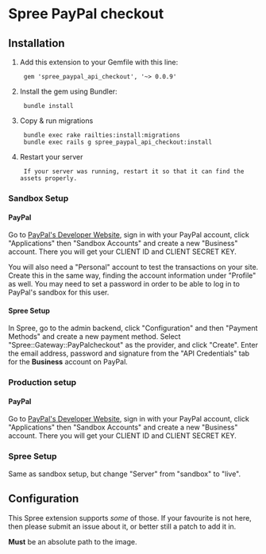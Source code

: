 # Spree PayPal checkout

## Installation

1. Add this extension to your Gemfile with this line:
        
        gem 'spree_paypal_api_checkout', '~> 0.0.9'

2. Install the gem using Bundler:

        bundle install

3. Copy & run migrations

        bundle exec rake railties:install:migrations
        bundle exec rails g spree_paypal_api_checkout:install

4. Restart your server

        If your server was running, restart it so that it can find the assets properly.

### Sandbox Setup

#### PayPal

Go to [PayPal's Developer Website](https://developer.paypal.com/), sign in with your PayPal account, click "Applications" then "Sandbox Accounts" and create a new "Business" account. There you will get your CLIENT ID and CLIENT SECRET KEY.

You will also need a "Personal" account to test the transactions on your site. Create this in the same way, finding the account information under "Profile" as well. You may need to set a password in order to be able to log in to PayPal's sandbox for this user.

#### Spree Setup

In Spree, go to the admin backend, click "Configuration" and then "Payment Methods" and create a new payment method. Select "Spree::Gateway::PayPalcheckout" as the provider, and click "Create". Enter the email address, password and signature from the "API Credentials" tab for the **Business** account on PayPal.

### Production setup

#### PayPal

Go to [PayPal's Developer Website](https://developer.paypal.com/), sign in with your PayPal account, click "Applications" then "Sandbox Accounts" and create a new "Business" account. There you will get your CLIENT ID and CLIENT SECRET KEY.

### Spree Setup

Same as sandbox setup, but change "Server" from "sandbox" to "live".

## Configuration
This Spree extension supports *some* of those. If your favourite is not here, then please submit an issue about it, or better still a patch to add it in.

**Must** be an absolute path to the image.
